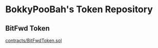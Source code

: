 # BokkyPooBah's Token Repository

## BitFwd Token

[contracts/BitFwdToken.sol](contracts/BitFwdToken.sol)
